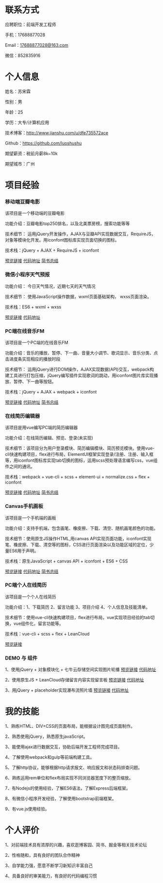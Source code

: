 # 联系方式

应聘职位：前端开发工程师

手机：17688877028

Email：17688877028@163.com

微信：852835916

# 个人信息

姓名：苏宋霖

性别：男

年龄：25

学历：大专/计算机应用

技术博客：http://www.jianshu.com/u/dfe735572ace

Github：https://github.com/luoshushu

期望薪资：税前月薪8k~10k

期望城市：广州

# 项目经验




### 移动端豆瓣电影

该项目是一个移动端的豆瓣电影

功能介绍：豆瓣电影top250排名，以及北美票房榜，搜索功能等等

技术细节： 运用jQuery开发操作，AJAX与豆瓣API实现数据交互，RequireJS，对象等模块化开发。用iconfont图标库实现页面切换的图标。

技术栈：jQuery + AJAX + RequireJS + iconfont

[预览链接](https://luoshushu.github.io/douban/index.html) [代码地址](https://github.com/luoshushu/douban) [简书总结](https://www.jianshu.com/p/728cf113a662)



### 微信小程序天气预报

功能介绍： 今日天气情况，近期七天的天气情况

技术细节： 使用JavaScript操作数据，wxml页面基础架构，
wxss页面渲染。

技术栈：ES6 + wxml + wxss

[预览链接](http://oy5vxcq55.bkt.clouddn.com/weather.jpg) [代码地址](https://github.com/luoshushu/weixin-weather)


### PC端在线音乐FM

该项目是一个PC端的在线音乐FM

功能介绍：音乐的播放、暂停、下一曲、音量大小调节、歌词显示、音乐分类、点击进度条实现相应的播放时段

技术细节： 运用jQuery进行DOM操作，AJAX实现数据(API)交互，webpack构建工具进行打包压缩，jQuery编写插件实现歌词的跳动，用iconfont图片库实现播放、暂停、下一曲等按钮。

技术栈：jQuery + AJAX + webpack + iconfont

[预览链接](https://luoshushu.github.io/MusicFm/index.html)
[代码地址](https://github.com/luoshushu/MusicFm) [简书总结](https://www.jianshu.com/p/eb31c0fd953c)

### 在线简历编辑器

该项目是用vue编写PC端的简历编辑器

功能介绍：在线简历编辑、预览、登录(未实现)

技术细节：该项目分为用户登录模块、简历编辑模块、简历预览模块。使用vue-cli快速构建项目，flex进行布局，ElementUI框架实现登录/注册、注册、输入框等，用iconfont图标库实现tab切换的图标，运用scss预处理语言编写css，vue组件之间的通讯。

技术栈：webpack + vue-cli + scss + element-ui + normalize.css + flex + iconfont


[预览链接](https://luoshushu.github.io/vue-resume/dist/index.html) [代码地址](https://github.com/luoshushu/vue-resume) [简书总结](https://www.jianshu.com/p/6f695b5f3740)


### Canvas手机画板

该项目是一个手机端的画板

功能介绍：支持手机端，包含画笔、橡皮擦、下载、清空、随机画笔颜色的功能。

技术细节：使用原生JS操作HTML,用canvas API实现页面功能，iconfont实现笔、橡皮擦、下载、清空等的图标，CSS进行页面渲染以及功能区域的定位，少量ES6用于声明。

技术栈：原生JavaScript + canvas API + iconfont + ES6 + CSS

[预览链接](https://luoshushu.github.io/Mobile-palette/index.html) [代码地址](https://github.com/luoshushu/Mobile-palette) [简书总结](https://www.jianshu.com/p/c3b97bd71271)


### PC端个人在线简历 

该项目是一个个人在线简历

功能介绍：1、下载简历 2、留言功能 3、项目介绍 4、个人信息及技能清单。

技术细节：使用vue-cli快速构建项目，flex进行布局，vue实现项目经验的tab切换，vue组件化，留言功能等。

技术栈：vue-cli + scss + flex + LeanCloud


[预览链接](https://luoshushu.github.io/Resume-Online/dist/index.html)



### DEMO 与 组件

1、使用jQuery + 对象模块化 + 七牛云存储空间实现图片轮播 [预览链接](https://luoshushu.github.io/Carousel/index.html) [代码地址](https://github.com/luoshushu/Carousel)

2、使用原生JS + LeanCloud存储留言内容实现留言板 [预览链接](https://luoshushu.github.io/Message-board/index.html) [代码地址](https://github.com/luoshushu/Message-board)

3、用jQuery + placeholder实现瀑布流照片墙 [预览链接](https://luoshushu.github.io/Pinterest/index.html) [代码地址](https://github.com/luoshushu/Pinterest)


# 我的技能
1、熟练HTML、DIV+CSS的页面布局，能根据设计图完成页面制作。

2、熟悉使用jQuery，熟悉原生javaScript。

3、能使用ajax进行数据交互，协助后端开发工程师完成项目。

4、了解使用webpack和gulp等前端构建工具。

5、了解http协议，能够根据http请求报文、响应报文和状态码排查问题。

6、熟练运用rem单位和flex布局实现不同浏览器宽度下的整页缩放。

7、有Nodejs的使用经验，了解ES6语法，了解Express后端框架。

8、有微信小程序开发经验，了解使用bootstrap前端框架。

9、有vue.js使用经验。






# 个人评价

1、对前端技术具有浓厚的兴趣，喜欢逛博客园、简书、掘金等相关技术论坛

2、性格随和，具有良好的团队合作精神

3、自学能力强，愿意不断学习新知识丰富自己

4、具备良好的审美能力，有良好的代码编程习惯


